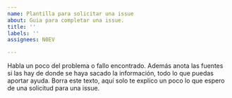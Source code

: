 ```yaml
---
name: Plantilla para solicitar una issue
about: Guia para completar una issue.
title: ''
labels: ''
assignees: N0EV

---
```


Habla un poco del problema o fallo encontrado. Además anota las fuentes si las hay de donde se haya sacado la información, todo lo que puedas aportar ayuda.
Borra este texto, aquí solo te explico un poco lo que espero de una solicitud para una issue.
